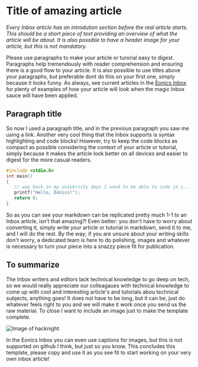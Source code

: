 # Title of amazing article

*Every Inbox article has an introdution section before the real article starts. This should be a short piece of text providing an overview of what the article will be about. It is also possible to have a header image for your article, but this is not mandatory.*

Please use paragraphs to make your article or turorial easy to digest. Paragraphs help tremendously with reader comprehension and ensuring there is a good flow to your article. It is also possible to use titles above your paragraphs, but preferable dont do this on your first one, simply because it looks funny. As always, see current articles in the [Eonics Inbox](https://eonics.nl/inbox) for plenty of examples of how your article will look when the magic Inbox sauce will have been applied.

## Paragraph title

So now I used a paragraph title, and in the previous paragraph you saw me using a link. Another very cool thing that the Inbox supports is syntax highlighting and code blocks! However, try to keep the code blocks as compact as possible considering the context of your article or tutorial, simply because it makes the article look better on all devices and easier to digest for the more casual readers.

```c
#include <stdio.h>
int main()
{
   // way back in my university days I used to be able to code in c...
   printf("Hello, Eonics!");
   return 0;
}
```

So as you can see your markdown can be replicated pretty much 1-1 to an Inbox article, isn't that amazing?! Even better: you don't have to worry about converting it, simply write your article or tutorial in markdown, send it to me, and I will do the rest. By the way; if you are unsure about your writing skills don't worry, a dedicated team is here to do polishing, images and whatever is necessary to turn your piece into a snazzy piece fit for publication. 

## To summarize

The Inbox writers and editors lack technical knowledge to go deep on tech, so we would really appreciate our colleagaues with technical knowledge to come up with cool and interesting article's and tutorials abou technical subjects, anything goes! It does not have to be long, but it can be, just do whatever feels right to you and we will make it work once you send us the raw material. To close I want to include an image just to make the template complete.

![Image of hacknight](https://eonics.nl/wp-content/uploads/2019/03/DSC_0272-1200x0-c-default.jpg)

In the Eonics Inbox you can even use captions for images, but this is not supported on github I think, but just so you know. This concludes this template, please copy and use it as you see fit to start working on your very own inbox article!

